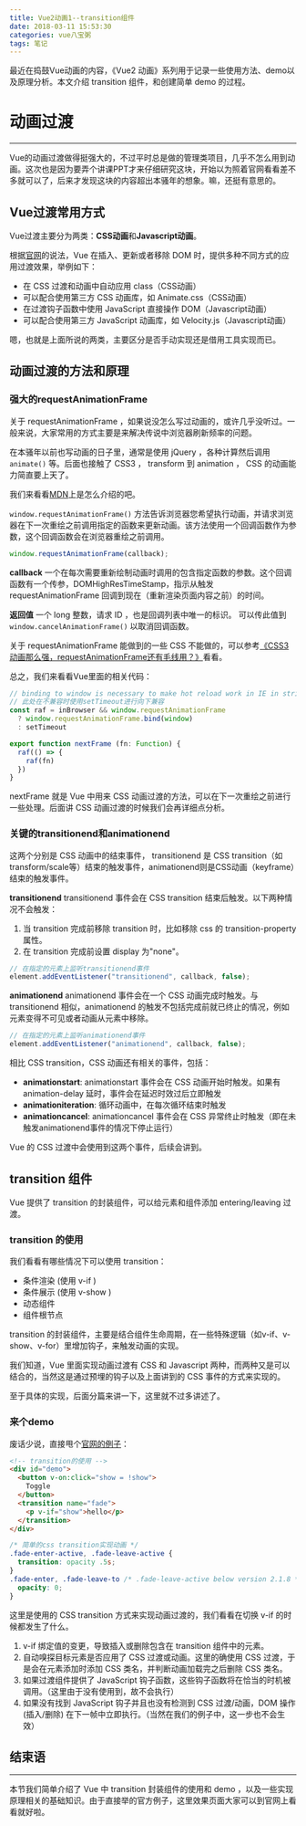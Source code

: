 ```yaml
---
title: Vue2动画1--transition组件
date: 2018-03-11 15:53:30
categories: vue八宝粥
tags: 笔记
---
```


最近在捣鼓Vue动画的内容，《Vue2 动画》系列用于记录一些使用方法、demo以及原理分析。本文介绍 transition 组件，和创建简单 demo 的过程。

<!--more-->

# 动画过渡

---

Vue的动画过渡做得挺强大的，不过平时总是做的管理类项目，几乎不怎么用到动画。这次也是因为要弄个讲课PPT才来仔细研究这块，开始以为照着官网看看差不多就可以了，后来才发现这块的内容超出本骚年的想象。嘛，还挺有意思的。

## Vue过渡常用方式

Vue过渡主要分为两类：**CSS动画**和**Javascript动画**。

根据[官网](https://cn.vuejs.org/v2/guide/transitions.html#%E6%A6%82%E8%BF%B0)的说法，Vue 在插入、更新或者移除 DOM 时，提供多种不同方式的应用过渡效果，举例如下：

- 在 CSS 过渡和动画中自动应用 class（CSS动画）
- 可以配合使用第三方 CSS 动画库，如 Animate.css（CSS动画）
- 在过渡钩子函数中使用 JavaScript 直接操作 DOM（Javascript动画）
- 可以配合使用第三方 JavaScript 动画库，如 Velocity.js（Javascript动画）

嗯，也就是上面所说的两类，主要区分是否手动实现还是借用工具实现而已。


## 动画过渡的方法和原理

### 强大的requestAnimationFrame

关于 requestAnimationFrame ，如果说没怎么写过动画的，或许几乎没听过。一般来说，大家常用的方式主要是来解决传说中浏览器刷新频率的问题。

在本骚年以前也写动画的日子里，通常是使用 jQuery ，各种计算然后调用 `animate()` 等。后面也接触了 CSS3 ， transform 到 animation ， CSS 的动画能力简直要上天了。

我们来看看[MDN](https://developer.mozilla.org/zh-CN/docs/Web/API/Window/requestAnimationFrame)上是怎么介绍的吧。

`window.requestAnimationFrame()` 方法告诉浏览器您希望执行动画，并请求浏览器在下一次重绘之前调用指定的函数来更新动画。该方法使用一个回调函数作为参数，这个回调函数会在浏览器重绘之前调用。

``` js
window.requestAnimationFrame(callback);
```

**callback**
一个在每次需要重新绘制动画时调用的包含指定函数的参数。这个回调函数有一个传参，DOMHighResTimeStamp，指示从触发 requestAnimationFrame 回调到现在（重新渲染页面内容之前）的时间。

**返回值**
一个 long 整数，请求 ID ，也是回调列表中唯一的标识。
可以传此值到 `window.cancelAnimationFrame()` 以取消回调函数。

关于 requestAnimationFrame 能做到的一些 CSS 不能做的，可以参考[《CSS3动画那么强，requestAnimationFrame还有毛线用？》](http://www.zhangxinxu.com/wordpress/2013/09/css3-animation-requestanimationframe-tween-%E5%8A%A8%E7%94%BB%E7%AE%97%E6%B3%95/)看看。

总之，我们来看看Vue里面的相关代码：

``` js
// binding to window is necessary to make hot reload work in IE in strict mode
// 此处在不兼容时使用setTimeout进行向下兼容
const raf = inBrowser && window.requestAnimationFrame
  ? window.requestAnimationFrame.bind(window)
  : setTimeout

export function nextFrame (fn: Function) {
  raf(() => {
    raf(fn)
  })
}
```

nextFrame 就是 Vue 中用来 CSS 动画过渡的方法，可以在下一次重绘之前进行一些处理。后面讲 CSS 动画过渡的时候我们会再详细点分析。

### 关键的transitionend和animationend
这两个分别是 CSS 动画中的结束事件， transitionend 是 CSS transition（如transform/scale等）结束的触发事件，animationend则是CSS动画（keyframe）结束的触发事件。

**transitionend**
transitionend 事件会在 CSS transition 结束后触发。以下两种情况不会触发：
1. 当 transition 完成前移除 transition 时，比如移除 css 的 transition-property 属性。
2. 在 transition 完成前设置  display 为"none"。

``` js
// 在指定的元素上监听transitionend事件
element.addEventListener("transitionend", callback, false);
```

**animationend**
animationend 事件会在一个 CSS 动画完成时触发。与 transitionend 相似，animationend 的触发不包括完成前就已终止的情况，例如元素变得不可见或者动画从元素中移除。

``` js
// 在指定的元素上监听animationend事件
element.addEventListener("animationend", callback, false);
```

相比 CSS transition，CSS 动画还有相关的事件，包括：
- **animationstart**: animationstart 事件会在 CSS 动画开始时触发。如果有 animation-delay 延时，事件会在延迟时效过后立即触发
- **animationiteration**: 循环动画中，在每次循环结束时触发
- **animationcancel**: animationcancel 事件会在 CSS 异常终止时触发（即在未触发animationend事件的情况下停止运行）

Vue 的 CSS 过渡中会使用到这两个事件，后续会讲到。

## transition 组件
Vue 提供了 transition 的封装组件，可以给元素和组件添加 entering/leaving 过渡。

### transition 的使用
我们看看有哪些情况下可以使用 transition：
- 条件渲染 (使用 v-if )
- 条件展示 (使用 v-show )
- 动态组件
- 组件根节点

transition 的封装组件，主要是结合组件生命周期，在一些特殊逻辑（如v-if、v-show、v-for）里增加钩子，来触发动画的实现。

我们知道，Vue 里面实现动画过渡有 CSS 和 Javascript 两种，而两种又是可以结合的，当然这是通过预埋的钩子以及上面讲到的 CSS 事件的方式来实现的。

至于具体的实现，后面分篇来讲一下，这里就不过多讲述了。

### 来个demo
废话少说，直接甩个[官网的例子](https://cn.vuejs.org/v2/guide/transitions.html#%E5%8D%95%E5%85%83%E7%B4%A0-%E7%BB%84%E4%BB%B6%E7%9A%84%E8%BF%87%E6%B8%A1)：

``` html
<!-- transition的使用 -->
<div id="demo">
  <button v-on:click="show = !show">
    Toggle
  </button>
  <transition name="fade">
    <p v-if="show">hello</p>
  </transition>
</div>
```

``` css
/* 简单的css transition实现动画 */
.fade-enter-active, .fade-leave-active {
  transition: opacity .5s;
}
.fade-enter, .fade-leave-to /* .fade-leave-active below version 2.1.8 */ {
  opacity: 0;
}
```

这里是使用的 CSS transition 方式来实现动画过渡的，我们看看在切换 v-if 的时候都发生了什么。

1. v-if 绑定值的变更，导致插入或删除包含在 transition 组件中的元素。
2. 自动嗅探目标元素是否应用了 CSS 过渡或动画。这里的确使用 CSS 过渡，于是会在元素添加时添加 CSS 类名，并判断动画加载完之后删除 CSS 类名。
3. 如果过渡组件提供了 JavaScript 钩子函数，这些钩子函数将在恰当的时机被调用。（这里由于没有使用到，故不会执行）
4. 如果没有找到 JavaScript 钩子并且也没有检测到 CSS 过渡/动画，DOM 操作 (插入/删除) 在下一帧中立即执行。（当然在我们的例子中，这一步也不会生效）

## 结束语

---

本节我们简单介绍了 Vue 中 transition 封装组件的使用和 demo ，以及一些实现原理相关的基础知识。由于直接举的官方例子，这里效果页面大家可以到官网上看看就好啦。
